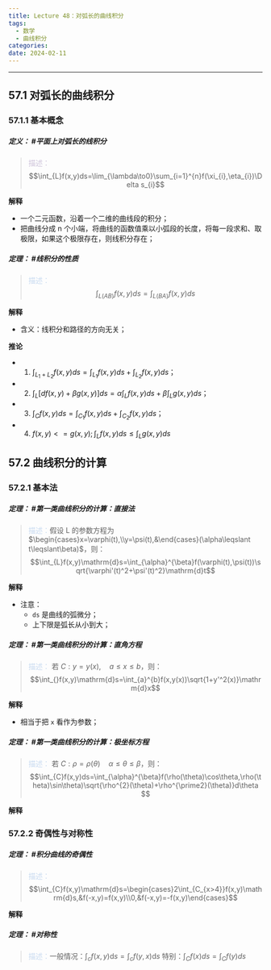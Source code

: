 ```yaml
---
title: Lecture 48：对弧长的曲线积分
tags:
  - 数学
  - 曲线积分
categories: 
date: 2024-02-11
---
```

---
## 57.1 对弧长的曲线积分
### 57.1.1 基本概念
##### **定义**： #平面上对弧长的线积分
> <font color="#ccc1d9">描述：</font> $$\int_{L}f(x,y)ds=\lim_{\lambda\to0}\sum_{i=1}^{n}f(\xi_{i},\eta_{i})\Delta s_{i}$$

**解释**
+ 一个二元函数，沿着一个二维的曲线段的积分；
+ 把曲线分成 n 个小端，将曲线的函数值乘以小弧段的长度，将每一段求和、取极限，如果这个极限存在，则线积分存在；

##### **定理**： #线积分的性质
> <font color="#8db3e2"><font color="#c6d9f0">描述：</font></font> $$\int_{L(AB)}f(x,y)ds=\int_{L(BA)}f(x,y)ds$$

**解释**
+ 含义：线积分和路径的方向无关；

**推论**
+ 1.  $\int_{L_{1}+L_{2}}f(x,y)ds=\int_{L_{1}}f(x,y)ds+\int_{L_{2}}f(x,y)ds$；
+ 2. $\int_{L}[df(x,y)+\beta g(x,y)]ds=\alpha\int_{L}f(x,y)ds+\beta\int_{L}g(x,y)ds$；
+ 3. $\int_{C}f(x,y)ds=\int_{C_{1}}f(x,y)ds+\int_{C_{2}}f(x,y)ds$；
+ 4. $f(x,y)<=g(x,y) ; \int_{L}f(x,y)ds\leq\int_{L}g(x,y)ds$

## 57.2 曲线积分的计算
### 57.2.1 基本法
##### **定理**： #第一类曲线积分的计算：直接法
> <font color="#8db3e2"><font color="#c6d9f0">描述：</font></font>假设 L 的参数方程为 $\begin{cases}x=\varphi(t),\\y=\psi(t),&\end{cases}(\alpha\leqslant t\leqslant\beta)$，则： $$\int_{L}f(x,y)\mathrm{d}s=\int_{\alpha}^{\beta}f(\varphi(t),\psi(t))\sqrt{\varphi'(t)^2+\psi'(t)^2}\mathrm{d}t$$

**解释**
+ 注意：
	+ `ds` 是曲线的弧微分；
	+ 上下限是弧长从小到大；

##### **定理**： #第一类曲线积分的计算：直角方程
> <font color="#8db3e2"><font color="#c6d9f0">描述：</font></font> $\text{若 }C:y=y(x),\quad a\leq x\leq b$，则：
> $$\int_{}f(x,y)\mathrm{d}s=\int_{a}^{b}f(x,y(x))\sqrt{1+y'^2(x)}\mathrm{d}x$$

**解释**
+ 相当于把 `x` 看作为参数；

##### **定理**： #第一类曲线积分的计算：极坐标方程
> <font color="#8db3e2"><font color="#c6d9f0">描述：</font></font> $\text{若 }C:\rho=\rho (\theta)\quad\alpha\leq\theta\leq\beta$，则：
> $$\int_{C}f(x,y)ds=\int_{\alpha}^{\beta}f(\rho(\theta)\cos\theta,\rho(\theta)\sin\theta)\sqrt{\rho^{2}(\theta)+\rho^{\prime2}(\theta)}d\theta $$

**解释**

### 57.2.2 奇偶性与对称性
##### **定理**： #积分曲线的奇偶性
> <font color="#8db3e2"><font color="#c6d9f0">描述：</font></font> $$\int_{C}f(x,y)\mathrm{d}s=\begin{cases}2\int_{C_{x>4}}f(x,y)\mathrm{d}s,&f(-x,y)=f(x,y)\\0,&f(-x,y)=-f(x,y)\end{cases}$$

**解释**

##### **定理**： #对称性
> <font color="#8db3e2"><font color="#c6d9f0">描述：</font></font>一般情况：$\int_{c}f(x,y)\mathrm{d}s=\int_{c}f(y,x)\mathrm{d}s$
> 特别：$\int_Cf(x)ds=\int_Cf(y)ds$

